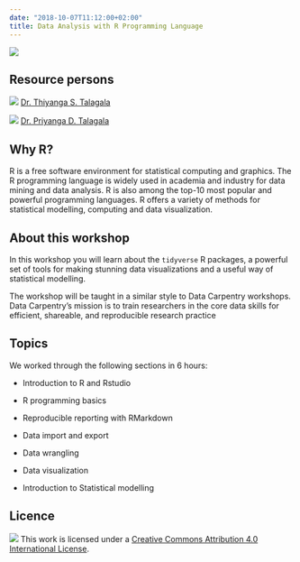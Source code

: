 ```yaml
---
date: "2018-10-07T11:12:00+02:00"
title: Data Analysis with R Programming Language
---
```


![](/images/author1.jpeg)


## Resource persons


![](/images/tst.png)
[Dr. Thiyanga S. Talagala](https://thiyanga.netlify.app/) 



![](/images/pdt.png)
[Dr. Priyanga D. Talagala](https://prital.netlify.app/)



## Why R?

R is a free software environment for statistical computing and graphics. The R programming language is widely used in academia and industry for data mining and data analysis.  R is also among the top-10 most popular and powerful programming languages.  R offers a variety of methods for statistical modelling, computing and data visualization. 

## About this workshop

In this workshop you will learn about the `tidyverse` R packages, a powerful set of tools for making stunning data visualizations and a useful way of statistical modelling.

The workshop will be taught in a similar style to Data Carpentry workshops. Data Carpentry’s mission is to train researchers in the core data skills for efficient, shareable, and reproducible research practice


## Topics

We worked through the following sections in 6 hours:

- Introduction to R and Rstudio

- R programming basics

- Reproducible reporting with RMarkdown

- Data import and export

- Data wrangling 

- Data visualization 

- Introduction to Statistical modelling  






## Licence 

![](/images/license.png)
This work is licensed under a [Creative Commons Attribution 4.0 International License](https://creativecommons.org/licenses/by/4.0/).